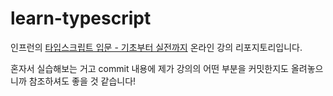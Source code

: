 # learn-typescript

인프런의 [타입스크립트 입문 - 기초부터 실전까지](https://www.inflearn.com/course/%ED%83%80%EC%9E%85%EC%8A%A4%ED%81%AC%EB%A6%BD%ED%8A%B8-%EC%9E%85%EB%AC%B8?inst=f1ae9299&utm_source=blog&utm_medium=githubio&utm_campaign=captianpangyo&utm_term=banner) 온라인 강의 리포지토리입니다.

혼자서 실습해보는 거고 commit 내용에 제가 강의의 어떤 부분을 커밋한지도 올려놓으니까 참조하셔도 좋을 것 같습니다!
